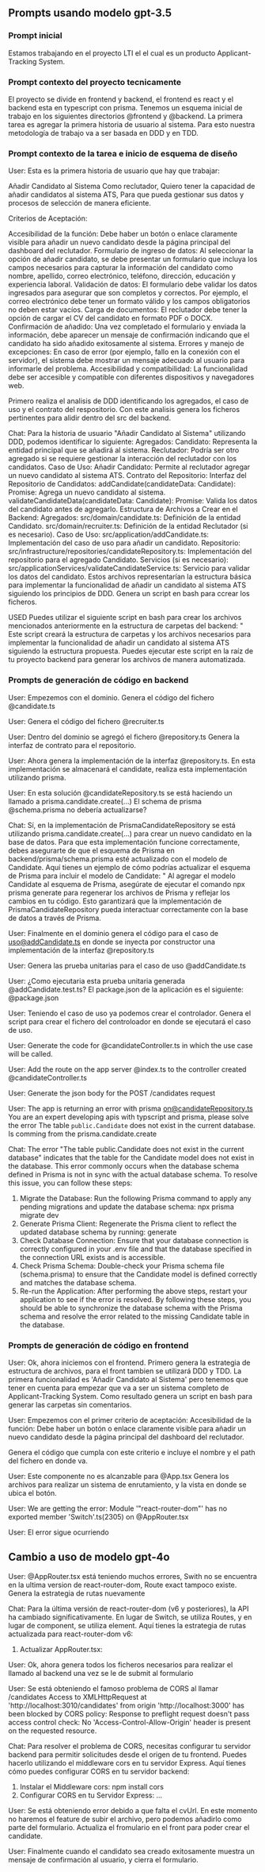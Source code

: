 ## Prompts usando modelo gpt-3.5
### Prompt inicial
Estamos trabajando en el proyecto LTI el el cual es un producto Applicant-Tracking System.

### Prompt contexto del proyecto tecnicamente
El proyecto se divide en frontend y backend, el frontend es react y el backend esta en typescript con prisma.
Tenemos un esquema inicial de trabajo en los siguientes directorios @frontend y @backend.
La primera tarea es agregar la primera historia de usuario al sistema.
Para esto nuestra metodología de trabajo va a ser basada en DDD y en TDD. 

### Prompt contexto de la tarea e inicio de esquema de diseño
User:
Esta es la primera historia de usuario que hay que trabajar:

Añadir Candidato al Sistema
Como reclutador,
Quiero tener la capacidad de añadir candidatos al sistema ATS,
Para que pueda gestionar sus datos y procesos de selección de manera eficiente.

Criterios de Aceptación:

Accesibilidad de la función: Debe haber un botón o enlace claramente visible para añadir un nuevo candidato desde la página principal del dashboard del reclutador.
Formulario de ingreso de datos: Al seleccionar la opción de añadir candidato, se debe presentar un formulario que incluya los campos necesarios para capturar la información del candidato como nombre, apellido, correo electrónico, teléfono, dirección, educación y experiencia laboral.
Validación de datos: El formulario debe validar los datos ingresados para asegurar que son completos y correctos. Por ejemplo, el correo electrónico debe tener un formato válido y los campos obligatorios no deben estar vacíos.
Carga de documentos: El reclutador debe tener la opción de cargar el CV del candidato en formato PDF o DOCX.
Confirmación de añadido: Una vez completado el formulario y enviada la información, debe aparecer un mensaje de confirmación indicando que el candidato ha sido añadido exitosamente al sistema.
Errores y manejo de excepciones: En caso de error (por ejemplo, fallo en la conexión con el servidor), el sistema debe mostrar un mensaje adecuado al usuario para informarle del problema.
Accesibilidad y compatibilidad: La funcionalidad debe ser accesible y compatible con diferentes dispositivos y navegadores web.

Primero realiza el analisis de DDD identificando los agregados, el caso de uso y el contrato del respositorio.
Con este analisis genera los ficheros pertinentes  para alidir dentro del src del backend.

Chat:
Para la historia de usuario "Añadir Candidato al Sistema" utilizando DDD, podemos identificar lo siguiente:
Agregados:
Candidato: Representa la entidad principal que se añadirá al sistema.
Reclutador: Podría ser otro agregado si se requiere gestionar la interacción del reclutador con los candidatos.
Caso de Uso:
Añadir Candidato: Permite al reclutador agregar un nuevo candidato al sistema ATS.
Contrato del Repositorio:
Interfaz del Repositorio de Candidatos:
addCandidate(candidateData: Candidate): Promise<Candidate>: Agrega un nuevo candidato al sistema.
validateCandidateData(candidateData: Candidate): Promise<boolean>: Valida los datos del candidato antes de agregarlo.
Estructura de Archivos a Crear en el Backend:
Agregados:
src/domain/candidate.ts: Definición de la entidad Candidato.
src/domain/recruiter.ts: Definición de la entidad Reclutador (si es necesario).
Caso de Uso:
src/application/addCandidate.ts: Implementación del caso de uso para añadir un candidato.
Repositorio:
src/infrastructure/repositories/candidateRepository.ts: Implementación del repositorio para el agregado Candidato.
Servicios (si es necesario):
src/applicationServices/validateCandidateService.ts: Servicio para validar los datos del candidato.
Estos archivos representarían la estructura básica para implementar la funcionalidad de añadir un candidato al sistema ATS siguiendo los principios de DDD.
Genera un script en bash para ccrear los ficheros.

USED
Puedes utilizar el siguiente script en bash para crear los archivos mencionados anteriormente en la estructura de carpetas del backend:
"
Este script creará la estructura de carpetas y los archivos necesarios para implementar la funcionalidad de añadir un candidato al sistema ATS siguiendo la estructura propuesta. Puedes ejecutar este script en la raíz de tu proyecto backend para generar los archivos de manera automatizada.

### Prompts de generación de código en backend

User:
Empezemos con el dominio.
Genera el código del fichero @candidate.ts 

User:
Genera el código del fichero @recruiter.ts 

User:
Dentro del dominio se agregó el fichero @repository.ts
Genera la interfaz de contrato para el repositorio.

User:
Ahora genera la implementación de la interfaz @repository.ts.
En esta implementación se almacenará el candidate, realiza esta implementación utilizando prisma.

User:
En esta solución @candidateRepository.ts  se está haciendo un llamado a prisma.candidate.create(...)
El schema de prisma @schema.prisma no debería actualizarse?

Chat:
Sí, en la implementación de PrismaCandidateRepository se está utilizando prisma.candidate.create(...) para crear un nuevo candidato en la base de datos. Para que esta implementación funcione correctamente, debes asegurarte de que el esquema de Prisma en backend/prisma/schema.prisma esté actualizado con el modelo de Candidate.
Aquí tienes un ejemplo de cómo podrías actualizar el esquema de Prisma para incluir el modelo de Candidate:
"
Al agregar el modelo Candidate al esquema de Prisma, asegúrate de ejecutar el comando npx prisma generate para regenerar los archivos de Prisma y reflejar los cambios en tu código. Esto garantizará que la implementación de PrismaCandidateRepository pueda interactuar correctamente con la base de datos a través de Prisma.

User:
Finalmente en el dominio genera el código para el caso de uso@addCandidate.ts en donde se inyecta por constructor una implementación de la interfaz @repository.ts 

User:
Genera las prueba unitarias para el caso de uso @addCandidate.ts 

User:
¿Como ejecutaria esta prueba unitaria generada @addCandidate.test.ts?
El package.json de la aplicación es el siguiente: @package.json 

User:
Teniendo el caso de uso ya podemos crear el controlador.
Genera el script para crear el fichero del controloador en donde se ejecutará el caso de uso.

User:
Generate the code for @candidateController.ts in which the use case will be called.

User:
Add the route on the app server @index.ts  to the controller created @candidateController.ts 

User:
Generate the json body for the POST /candidates request

User:
The app is returning an error with prisma on@candidateRepository.ts 
You are an expert developing apis with typscript and prisma, please solve the error The table `public.Candidate` does not exist in the current database. Is comming from the prisma.candidate.create

Chat:
The error "The table public.Candidate does not exist in the current database" indicates that the table for the Candidate model does not exist in the database. This error commonly occurs when the database schema defined in Prisma is not in sync with the actual database schema.
To resolve this issue, you can follow these steps:
1. Migrate the Database: Run the following Prisma command to apply any pending migrations and update the database schema:
   npx prisma migrate dev
2. Generate Prisma Client: Regenerate the Prisma client to reflect the updated database schema by running:
generate
3. Check Database Connection: Ensure that your database connection is correctly configured in your .env file and that the database specified in the connection URL exists and is accessible.
4. Check Prisma Schema: Double-check your Prisma schema file (schema.prisma) to ensure that the Candidate model is defined correctly and matches the database schema.
5. Re-run the Application: After performing the above steps, restart your application to see if the error is resolved.
By following these steps, you should be able to synchronize the database schema with the Prisma schema and resolve the error related to the missing Candidate table in the database.

### Prompts de generación de código en frontend

User:
Ok, ahora iniciemos con el frontend.
Primero genera la estrategia de estructura de archivos, para el front tambien se utilizará DDD y TDD.
La primera funcionalidad es 'Añadir Candidato al Sistema' pero tenemos que tener en cuenta para empezar que va a ser un sistema completo de Applicant-Tracking System.
Como resultado genera un script en bash para generar las carpetas sin comentarios.

User:
Empezemos con el primer criterio de aceptación:
Accesibilidad de la función: Debe haber un botón o enlace claramente visible para añadir un nuevo candidato desde la página principal del dashboard del reclutador.

Genera el código que cumpla con este criterio e incluye el nombre y el path del fichero en donde va.

User:
Este componente no es alcanzable para @App.tsx 
Genera los archivos para realizar un sistema de enrutamiento, y la vista en donde se ubica el botón.

User:
We are getting the error: Module '"react-router-dom"' has no exported member 'Switch'.ts(2305)
on @AppRouter.tsx 

User:
El error sigue ocurriendo

## Cambio a uso de modelo gpt-4o
User:
@AppRouter.tsx está teniendo muchos errores, Swith no se encuentra en la ultima version de react-router-dom, Route exact tampoco existe.
Genera la estrategia de rutas nuevamente

Chat:
Para la última versión de react-router-dom (v6 y posteriores), la API ha cambiado significativamente. En lugar de Switch, se utiliza Routes, y en lugar de component, se utiliza element. Aquí tienes la estrategia de rutas actualizada para react-router-dom v6:
1. Actualizar AppRouter.tsx:

User:
Ok, ahora genera todos los ficheros necesarios para realizar el llamado al backend una vez se le de submit al formulario

User:
Se está obteniendo el famoso problema de CORS al llamar /candidates
Access to XMLHttpRequest at 'http://localhost:3010/candidates' from origin 'http://localhost:3000' has been blocked by CORS policy: Response to preflight request doesn't pass access control check: No 'Access-Control-Allow-Origin' header is present on the requested resource.

Chat:
Para resolver el problema de CORS, necesitas configurar tu servidor backend para permitir solicitudes desde el origen de tu frontend. Puedes hacerlo utilizando el middleware cors en tu servidor Express.
Aquí tienes cómo puedes configurar CORS en tu servidor backend:
1. Instalar el Middleware cors:
   npm install cors
2. Configurar CORS en tu Servidor Express:
...

User:
Se está obteniendo error debido a que falta el cvUrl. En este momento no haremos el feature de subir el archivo, pero podemos añadirlo como parte del formulario.
Actualiza el fromulario en el front para poder crear el candidate.

User:
Finalmente cuando el candidato sea creado exitosamente muestra un mensaje de confirmación al usuario, y cierra el formulario.